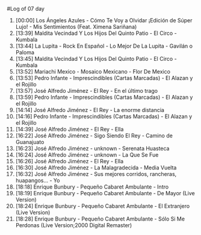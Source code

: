 #Log of 07 day

1. [00:00] Los Ángeles Azules - Cómo Te Voy a Olvidar ¡Edición de Súper Lujo! - Mis Sentimientos (Feat. Ximena Sariñana)
1. [13:39] Maldita Vecindad Y Los Hijos Del Quinto Patio - El Circo - Kumbala
1. [13:44] La Lupita - Rock En Español - Lo Mejor De La Lupita - Gavilán o Paloma
1. [13:45] Maldita Vecindad Y Los Hijos Del Quinto Patio - El Circo - Kumbala
1. [13:52] Mariachi Mexico - Mosaico Mexicano - Flor De Mexico
1. [13:53] Pedro Infante - Imprescindibles (Cartas Marcadas) - El Alazan y el Rojillo
1. [13:57] José Alfredo Jiménez - El Rey - En el último trago
1. [13:59] Pedro Infante - Imprescindibles (Cartas Marcadas) - El Alazan y el Rojillo
1. [14:14] José Alfredo Jiménez - El Rey - La enorme distancia
1. [14:16] Pedro Infante - Imprescindibles (Cartas Marcadas) - El Alazan y el Rojillo
1. [14:39] José Alfredo Jiménez - El Rey - Ella
1. [16:22] José Alfredo Jiménez - Sigo Siendo El Rey - Camino de Guanajuato
1. [16:23] José Alfredo Jiménez - unknown - Serenata Huasteca
1. [16:24] José Alfredo Jiménez - unknown - La Que Se Fue
1. [16:26] José Alfredo Jiménez - El Rey - Ella
1. [16:30] José Alfredo Jiménez - La Malagradecida - Media Vuelta
1. [16:32] José Alfredo Jiménez - Sus mejores corridos, rancheras, huapangos… - Yo
1. [18:18] Enrique Bunbury - Pequeño Cabaret Ambulante - Intro
1. [18:19] Enrique Bunbury - Pequeño Cabaret Ambulante - De Mayor (Live Version)
1. [18:24] Enrique Bunbury - Pequeño Cabaret Ambulante - El Extranjero (Live Version)
1. [18:28] Enrique Bunbury - Pequeño Cabaret Ambulante - Sólo Si Me Perdonas (Live Version;2000 Digital Remaster)
